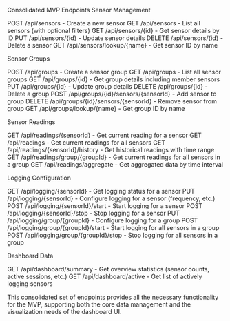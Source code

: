 Consolidated MVP Endpoints
Sensor Management

POST /api/sensors - Create a new sensor
GET /api/sensors - List all sensors (with optional filters)
GET /api/sensors/{id} - Get sensor details by ID
PUT /api/sensors/{id} - Update sensor details
DELETE /api/sensors/{id} - Delete a sensor
GET /api/sensors/lookup/{name} - Get sensor ID by name

Sensor Groups

POST /api/groups - Create a sensor group
GET /api/groups - List all sensor groups
GET /api/groups/{id} - Get group details including member sensors
PUT /api/groups/{id} - Update group details
DELETE /api/groups/{id} - Delete a group
POST /api/groups/{id}/sensors/{sensorId} - Add sensor to group
DELETE /api/groups/{id}/sensors/{sensorId} - Remove sensor from group
GET /api/groups/lookup/{name} - Get group ID by name

Sensor Readings

GET /api/readings/{sensorId} - Get current reading for a sensor
GET /api/readings - Get current readings for all sensors
GET /api/readings/{sensorId}/history - Get historical readings with time range
GET /api/readings/group/{groupId} - Get current readings for all sensors in a group
GET /api/readings/aggregate - Get aggregated data by time interval

Logging Configuration

GET /api/logging/{sensorId} - Get logging status for a sensor
PUT /api/logging/{sensorId} - Configure logging for a sensor (frequency, etc.)
POST /api/logging/{sensorId}/start - Start logging for a sensor
POST /api/logging/{sensorId}/stop - Stop logging for a sensor
PUT /api/logging/group/{groupId} - Configure logging for a group
POST /api/logging/group/{groupId}/start - Start logging for all sensors in a group
POST /api/logging/group/{groupId}/stop - Stop logging for all sensors in a group

Dashboard Data

GET /api/dashboard/summary - Get overview statistics (sensor counts, active sessions, etc.)
GET /api/dashboard/active - Get list of actively logging sensors

This consolidated set of endpoints provides all the necessary functionality for the MVP, supporting both the core data management and the visualization needs of the dashboard UI.
